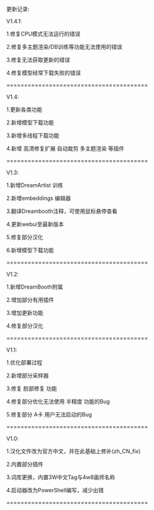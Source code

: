 更新记录:

V1.4.1:

1.修复CPU模式无法运行的错误

2.修复多主题渲染/DB训练等功能无法使用的错误

3.修复无法获取更新的错误

4.修复模型经常下载失败的错误

========================================

V1.4:

1.更新各类功能

2.新增模型下载功能

3.新增多线程下载功能

4.新增 高清修复扩展 自动裁剪 多主题渲染 等插件

========================================

V1.3:

1.新增DreamArtist 训练

2.新增embeddings 编辑器

3.翻译Dreambooth注释，可使用鼠标悬停查看

4.更新webui至最新版本

5.修复部分汉化

6.新增模型下载功能

========================================

V1.2:

1.新增DreamBooth附属

2.增加部分有用插件

3.增加更新功能

4.修复部分汉化

========================================

V1.1:

1.优化部署过程

2.新增部分采样器

3.修复 脸部修复 功能

4.修复部分优化无法使用 半精度 功能的Bug

5.修复部分 A卡 用户无法启动的Bug

========================================

V1.0:

1.汉化文件改为官方中文，并在此基础上修补(zh_CN_fix)

2.内置部分插件

3.词库更换，内置3W中文Tag与4w8画师名称

4.启动器改为PowerShell编写，减少出错

========================================

